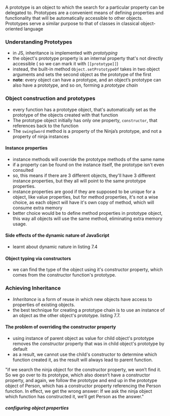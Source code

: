 A prototype is an object to which the search for a particular property can be delegated to. Prototypes are a convenient means of defining properties and functionality that will be automatically accessible to other objects. Prototypes serve a similar purpose to that of classes in classical object-oriented language

### Understanding Prototypes

- in JS, inheritance is implemented with _prototyping_
- the object's prototype property is an internal property that's not directly accessible ( so we can mark it with `[[prototype]]`)
- instead, the built-in method `Object.setPrototypeOf` takes in two object arguments and sets the second object as the prototype of the first
- **note**: every object can have a prototype, and an object’s prototype can also have a prototype, and so on, forming a _prototype chain_

### Object construction and prototypes

- every function has a prototype object, that's automatically set as the prototype of the objects created with that function
- The prototype object initially has only one property, `constructor`, that references back to the function
- The `swingSword` method is a property of the Ninja’s prototype, and not a property of ninja instances

#### Instance properties

- instance methods will override the prototype methods of the same name
- if a property can be found on the instance itself, the prototype isn't even consulted
- so, this means if there are 3 different objects, they'll have 3 different instance properties, but they all will point to the same prototype properties.
- instance properties are good if they are supposed to be unique for a object, like value properties, but for method properties, it's not a wise choice, as each object will have it's own copy of method, which will consume extra memory
- better choice would be to define method properties in prototype object, this way all objects will use the same method, eliminating extra memory usage.

#### Side effects of the dynamic nature of JavaScript

- learnt about dynamic nature in listing 7.4

#### Object typing via constructors

- we can find the type of the object using it's constructor property, which comes from the constructor function's prototype.

### Achieving Inheritance

- _Inheritance_ is a form of reuse in which new objects have access to properties of existing objects.
- the best technique for creating a prototype chain is to use an instance of an object as the other object's prototype. listing 7.7.

#### The problem of overriding the constructor property

- using instance of parent object as value for child object's prototype removes the _constructor_ property that was in child object's prototype by default
- as a result, we cannot use the child's constructor to determine which function created it, as the result will always lead to parent function.

"if we search the ninja object for the constructor property, we won’t find it. So we go over to its prototype, which also doesn’t have a constructor property, and again, we follow the prototype and end up in the prototype object of Person, which has a constructor property referencing the Person function. In effect, we get the wrong answer: If we ask the ninja object which function has constructed it, we’ll get Person as the answer."

##### configuring object properties
 
